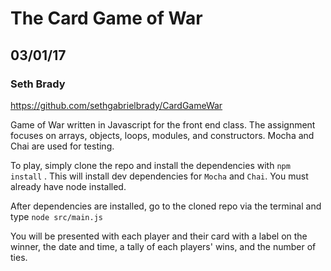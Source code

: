 # The Card Game of War
## 03/01/17
### Seth Brady
https://github.com/sethgabrielbrady/CardGameWar


Game of War written in Javascript for the front end class. The assignment focuses on arrays, objects, loops, modules, and constructors. Mocha and Chai are used for testing.

To play, simply clone the repo and install the dependencies with ```npm install``` .
This will install dev dependencies for ```Mocha``` and  ```Chai```.
You must already have node installed.

After dependencies are installed, go to the cloned repo via the terminal and type ```node src/main.js```

You will be presented with each player and their card with a label on the winner,
the date and time, a tally of each players' wins, and the number of ties.
